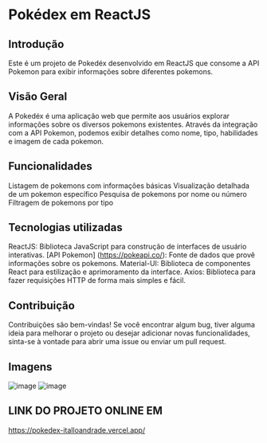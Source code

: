 # Pokédex em ReactJS
## Introdução
Este é um projeto de Pokedéx desenvolvido em ReactJS que consome a API Pokemon para exibir informações sobre diferentes pokemons.

## Visão Geral
A Pokedéx é uma aplicação web que permite aos usuários explorar informações sobre os diversos pokemons existentes. Através da integração com a API Pokemon, podemos exibir detalhes como nome, tipo, habilidades e imagem de cada pokemon.

## Funcionalidades
Listagem de pokemons com informações básicas
Visualização detalhada de um pokemon específico
Pesquisa de pokemons por nome ou número
Filtragem de pokemons por tipo

## Tecnologias utilizadas
ReactJS: Biblioteca JavaScript para construção de interfaces de usuário interativas.
[API Pokemon] (https://pokeapi.co/): Fonte de dados que provê informações sobre os pokemons.
Material-UI: Biblioteca de componentes React para estilização e aprimoramento da interface.
Axios: Biblioteca para fazer requisições HTTP de forma mais simples e fácil.

## Contribuição
Contribuições são bem-vindas! Se você encontrar algum bug, tiver alguma ideia para melhorar o projeto ou desejar adicionar novas funcionalidades, sinta-se à vontade para abrir uma issue ou enviar um pull request.

## Imagens
![image](https://github.com/italloandrad/pokedex/assets/63079674/d7d66ebd-6378-456c-8fac-bc55d6049b51)
![image](https://github.com/italloandrad/pokedex/assets/63079674/141e8596-e279-4e17-b48d-c5387d6707cd)


## LINK DO PROJETO ONLINE EM
https://pokedex-italloandrade.vercel.app/

